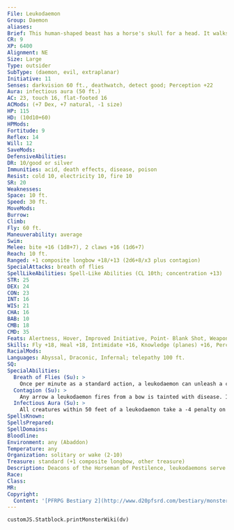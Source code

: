 ```yaml
---
File: Leukodaemon
Group: Daemon
aliases: 
Brief: This human-shaped beast has a horse's skull for a head. It walks on cracked hooves and bears the rotting wings of a carrion bird.
CR: 9
XP: 6400
Alignment: NE
Size: Large
Type: outsider
SubType: (daemon, evil, extraplanar)
Initiative: 11
Senses: darkvision 60 ft., deathwatch, detect good; Perception +22
Aura: infectious aura (50 ft.)
AC: 23, touch 16, flat-footed 16
ACMods: (+7 Dex, +7 natural, -1 size)
HP: 115
HD: (10d10+60)
HPMods: 
Fortitude: 9
Reflex: 14
Will: 12
SaveMods: 
DefensiveAbilities: 
DR: 10/good or silver
Immunities: acid, death effects, disease, poison
Resist: cold 10, electricity 10, fire 10
SR: 20
Weaknesses: 
Space: 10 ft.
Speed: 30 ft.
MoveMods: 
Burrow: 
Climb: 
Fly: 60 ft.
Maneuverability: average
Swim: 
Melee: bite +16 (1d8+7), 2 claws +16 (1d6+7)
Reach: 10 ft.
Ranged: +1 composite longbow +18/+13 (2d6+8/x3 plus contagion)
SpecialAttacks: breath of flies
SpellLikeAbilities: Spell-Like Abilities (CL 10th; concentration +13)  Constant-deathwatch, detect good   At Will-contagion (DC 17), dispel magic, greater teleport (self plus 50 lbs. of objects only)   1/day-harm (DC 19), summon (level 3, 1 leukodaemon only, 35%)
STR: 25
DEX: 24
CON: 23
INT: 16
WIS: 21
CHA: 16
BAB: 10
CMB: 18
CMD: 35
Feats: Alertness, Hover, Improved Initiative, Point- Blank Shot, Weapon Focus (longbow)
Skills: Fly +18, Heal +18, Intimidate +16, Knowledge (planes) +16, Perception +22, Sense Motive +22, Stealth +16, Survival +15, Use Magic Device +16
RacialMods: 
Languages: Abyssal, Draconic, Infernal; telepathy 100 ft.
SQ: 
SpecialAbilities:
  Breath of Flies (Su): >
    Once per minute as a standard action, a leukodaemon can unleash a cloud of corpse-bloated, biting black flies in a 20-foot cone. Those caught in the cone take 8d6 points of slashing damage. A DC 21 Reflex save halves this damage. Those who take any damage are also sickened for 1 minute. In addition, the flies linger for 1d4+1 rounds, congealing into a buzzing 20-foot-square cloud centered on the cone's original point of origin. Any creature that ends its turn in this cloud must make a DC 21 Reflex save to avoid taking 4d6 points of damage and becoming sickened for 1 minute. This cloud of flies may be dispersed by any area effect that does damage or creates wind of at least strong wind force. All daemons are immune to this effect. The save DCs are Constitution-based.
  Contagion (Su): >
    Any arrow a leukodaemon fires from a bow is tainted with disease. If a creature is damaged by a leukodaemon's arrow, it must make a DC 19 Fortitude save or be affected as if by the spell contagion. A leukodaemon can manifest arrows at will and never runs out of ammunition.
  Infectious Aura (Su): >
    All creatures within 50 feet of a leukodaemon take a -4 penalty on Fortitude saves against disease effects.
SpellsKnown: 
SpellsPrepared: 
SpellDomains: 
Bloodline: 
Environment: any (Abaddon)
Temperature: any
Organization: solitary or wake (2-10)
Treasure: standard (+1 composite longbow, other treasure)
Description: Deacons of the Horseman of Pestilence, leukodaemons serve their lord in Abaddon as well as across the planes by spreading plagues and pandemics.  Leukodaemons stand upward of 14 feet tall but weigh just over 200 pounds. The skulls that serve as their heads can be replaced with any skulls, yet these creatures choose horse skulls to show their loyalty to the Horsemen. The creature's true head is merely a blistered knob between its shoulders.
Race: 
Class: 
MR: 
Copyright:
  Content: '[PFRPG Bestiary 2](http://www.d20pfsrd.com/bestiary/monster-listings/outsiders/daemons/leukodaemon)'
---
```

```dataviewjs
customJS.Statblock.printMonsterWiki(dv)
```
